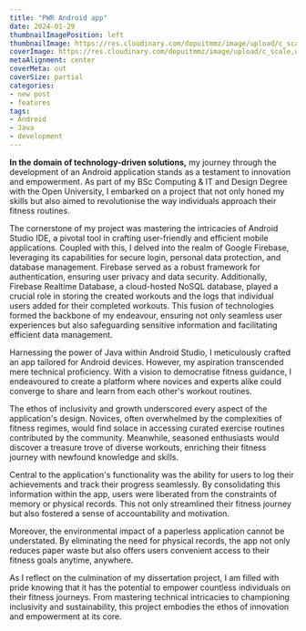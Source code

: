 ```yaml
---
title: "PWR Android app"
date: 2024-01-29
thumbnailImagePosition: left
thumbnailImage: https://res.cloudinary.com/dopuitmmz/image/upload/c_scale,w_700/v1708186018/How-to-create-a-workout-plan-1_l0to4f.jpg
coverImage: https://res.cloudinary.com/dopuitmmz/image/upload/c_scale,w_700/v1708186018/How-to-create-a-workout-plan-1_l0to4f.jpg
metaAlignment: center
coverMeta: out
coverSize: partial
categories:
- new post
- features
tags:
- Android
- Java
- development
---
```



**In the domain of technology-driven solutions,** my journey through the development of an Android application stands as a testament to innovation and empowerment. As part of my BSc Computing & IT and Design Degree with the Open University, I embarked on a project that not only honed my skills but also aimed to revolutionise the way individuals approach their fitness routines.

The cornerstone of my project was mastering the intricacies of Android Studio IDE, a pivotal tool in crafting user-friendly and efficient mobile applications. Coupled with this, I delved into the realm of Google Firebase, leveraging its capabilities for secure login, personal data protection, and database management. Firebase served as a robust framework for authentication, ensuring user privacy and data security. Additionally, Firebase Realtime Database, a cloud-hosted NoSQL database, played a crucial role in storing the created workouts and the logs that individual users added for their completed workouts. This fusion of technologies formed the backbone of my endeavour, ensuring not only seamless user experiences but also safeguarding sensitive information and facilitating efficient data management.

Harnessing the power of Java within Android Studio, I meticulously crafted an app tailored for Android devices. However, my aspiration transcended mere technical proficiency. With a vision to democratise fitness guidance, I endeavoured to create a platform where novices and experts alike could converge to share and learn from each other's workout routines.

The ethos of inclusivity and growth underscored every aspect of the application's design. Novices, often overwhelmed by the complexities of fitness regimes, would find solace in accessing curated exercise routines contributed by the community. Meanwhile, seasoned enthusiasts would discover a treasure trove of diverse workouts, enriching their fitness journey with newfound knowledge and skills.

Central to the application's functionality was the ability for users to log their achievements and track their progress seamlessly. By consolidating this information within the app, users were liberated from the constraints of memory or physical records. This not only streamlined their fitness journey but also fostered a sense of accountability and motivation.

Moreover, the environmental impact of a paperless application cannot be understated. By eliminating the need for physical records, the app not only reduces paper waste but also offers users convenient access to their fitness goals anytime, anywhere.

As I reflect on the culmination of my dissertation project, I am filled with pride knowing that it has the potential to empower countless individuals on their fitness journeys. From mastering technical intricacies to championing inclusivity and sustainability, this project embodies the ethos of innovation and empowerment at its core.

